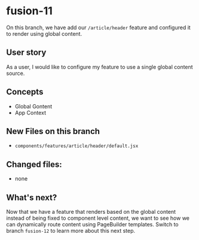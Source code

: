 # fusion-11
On this branch, we have add our `/article/header` feature and configured it to render using global content.

## User story
As a user, I would like to configure my feature to use a single global content source.

## Concepts
- Global Gontent
- App Context

## New Files on this branch
- `components/features/article/header/default.jsx`

## Changed files:
- none

## What's next?
Now that we have a feature that renders based on the global content instead of being fixed to component level content, we want to see how we can dynamically route content using PageBuilder templates. Switch to branch `fusion-12` to learn more about this next step.
